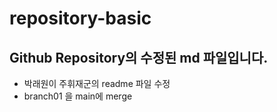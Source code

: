 # repository-basic
## Github Repository의 수정된 md 파일입니다.

* 박래원이 주휘재군의 readme 파일 수정
* branch01 을 main에 merge